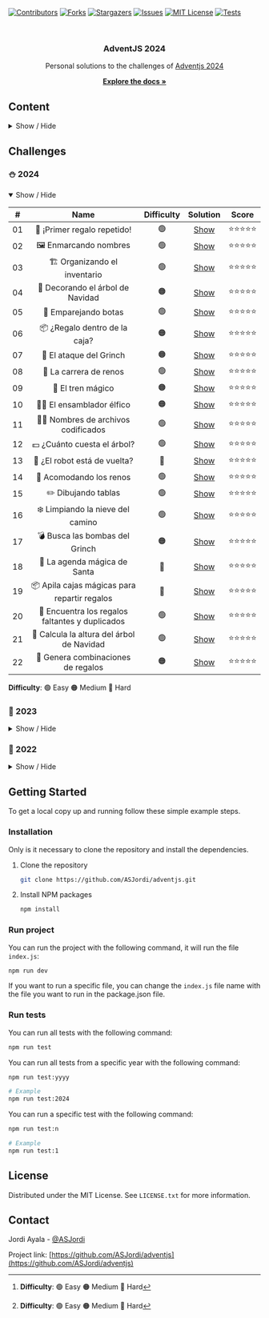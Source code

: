 <a name="readme-top"></a>

[![Contributors][contributors-shield]][contributors-url]
[![Forks][forks-shield]][forks-url]
[![Stargazers][stars-shield]][stars-url]
[![Issues][issues-shield]][issues-url]
[![MIT License][license-shield]][license-url]
[![Tests][tests-shield]][tests-url]

<br />
<div align="center">
  <h3 align="center">AdventJS 2024</h3>
  Personal solutions to the challenges of <a href="https://adventjs.dev/">Adventjs 2024</a>
  <p align="center">
    <a href="https://github.com/ASJordi/adventjs/blob/main/README.md"><strong>Explore the docs »</strong></a>
  </p>
</div>

## Content

<details>
  <summary>Show / Hide</summary>
  <ol>
    <li><a href="#challenges">Challenges</a></li>
    <li>
      <a href="#getting-started">Getting Started</a>
      <ul>
        <li><a href="#installation">Installation</a></li>
        <li><a href="#run-project">Run project</a></li>
        <li><a href="#run-tests">Run tests</a></li>
      </ul>
    </li>
    <li><a href="#license">License</a></li>
    <li><a href="#contact">Contact</a></li>
  </ol>
</details>

## Challenges

### :snowman: 2024

<details open>
  <summary>Show / Hide</summary>

| #  |                              Name                               | Difficulty |            Solution             | Score |
|:--:|:---------------------------------------------------------------:|:----------:|:-------------------------------:|:-----:|
| 01 |                   🎁 ¡Primer regalo repetido!                   |     🟢     |    [Show](src/2024/day-one/)    | ⭐⭐⭐⭐⭐ |
| 02 |                     🖼️ Enmarcando nombres                      |     🟢     |    [Show](src/2024/day-two/)    | ⭐⭐⭐⭐⭐ |
| 03 |                  🏗️ Organizando el inventario                  |     🟢     |   [Show](src/2024/day-three)    | ⭐⭐⭐⭐⭐ |
| 04 |                🎄 Decorando el árbol de Navidad                 |     🟠     |    [Show](src/2024/day-four)    | ⭐⭐⭐⭐⭐ |
| 05 |                      👞 Emparejando botas                       |     🟢     |    [Show](src/2024/day-five)    | ⭐⭐⭐⭐⭐ |
| 06 |                  📦 ¿Regalo dentro de la caja?                  |     🟠     |    [Show](src/2024/day-six)     | ⭐⭐⭐⭐⭐ |
| 07 |                     👹 El ataque del Grinch                     |     🟠     |   [Show](src/2024/day-seven)    | ⭐⭐⭐⭐⭐ |
| 08 |                     🦌 La carrera de renos                      |     🟢     |   [Show](src/2024/day-eight)    | ⭐⭐⭐⭐⭐ |
| 09 |                        🚂 El tren mágico                        |     🟠     |    [Show](src/2024/day-nine)    | ⭐⭐⭐⭐⭐ |
| 10 |                   👩‍💻 El ensamblador élfico                   |     🟠     |    [Show](src/2024/day-ten)     | ⭐⭐⭐⭐⭐ |
| 11 |              🏴‍☠️ Nombres de archivos codificados              |     🟢     |   [Show](src/2024/day-eleven)   | ⭐⭐⭐⭐⭐ |
| 12 |                   💵 ¿Cuánto cuesta el árbol?                   |     🟢     |   [Show](src/2024/day-twelve)   | ⭐⭐⭐⭐⭐ |
| 13 |                  🤖 ¿El robot está de vuelta?                   |     🔴     |  [Show](src/2024/day-thirteen)  | ⭐⭐⭐⭐⭐ |
| 14 |                     🦌 Acomodando los renos                     |     🟢     |  [Show](src/2024/day-fourteen)  | ⭐⭐⭐⭐⭐ |
| 15 |                       ✏️ Dibujando tablas                       |     🟢     |  [Show](src/2024/day-fifteen)   | ⭐⭐⭐⭐⭐ |
| 16 |                ❄️ Limpiando la nieve del camino                 |     🟢     |  [Show](src/2024/day-sixteen)   | ⭐⭐⭐⭐⭐ |
| 17 |                 💣 Busca las bombas del Grinch                  |     🟠     | [Show](src/2024/day-seventeen)  | ⭐⭐⭐⭐⭐ |
| 18 |                  📇 La agenda mágica de Santa                   |     🔴     |  [Show](src/2024/day-eighteen)  | ⭐⭐⭐⭐⭐ |
| 19 |          📦 Apila cajas mágicas para repartir regalos           |     🔴     |  [Show](src/2024/day-nineteen)  | ⭐⭐⭐⭐⭐ |
| 20 |         🎁 Encuentra los regalos faltantes y duplicados         |     🟢     |   [Show](src/2024/day-twenty)   | ⭐⭐⭐⭐⭐ |
| 21 |            🎄 Calcula la altura del árbol de Navidad            |     🟢     | [Show](src/2024/day-twenty-one) | ⭐⭐⭐⭐⭐ |
| 22 |               🎁 Genera combinaciones de regalos                |     🟠     | [Show](src/2024/day-twenty-two) | ⭐⭐⭐⭐⭐ |

**Difficulty**: 🟢 Easy 🟠 Medium 🔴 Hard

</details>

### :christmas_tree: 2023

<details>
  <summary>Show / Hide</summary>

| #  |                        Name                         | Difficulty[^1] |             Solution              |
|:--:|:---------------------------------------------------:|:--------------:|:---------------------------------:|
| 01 |              ¡Primer regalo repetido!               |       🟢       |     [Show](src/2023/day-one/)     |
| 02 |           🏭 Ponemos en marcha la fábrica           |       🟢       |     [Show](src/2023/day-two/)     |
| 03 |                 😏 El elfo travieso                 |       🟢       |    [Show](src/2023/day-three)     |
| 04 |        😵‍💫 Dale la vuelta a los paréntesis        |       🟠       |     [Show](src/2023/day-four)     |
| 05 |              🛷 El CyberTruck de Santa              |       🟠       |     [Show](src/2023/day-five)     |
| 06 |                🦌 Los renos a prueba                |       🟢       |     [Show](src/2023/day-six)      |
| 07 |                 📦 Las cajas en 3D                  |       🟢       |    [Show](src/2023/day-seven)     |
| 08 |                 📦 Las cajas en 3D                  |       🟢       |    [Show](src/2023/day-seven)     |
| 09 |                🚦 Alterna las luces                 |       🟢       |     [Show](src/2023/day-nine)     |
| 10 |         🎄 Crea tu propio árbol de navidad          |       🟢       |     [Show](src/2023/day-ten)      |
| 11 |               📖 Los elfos estudiosos               |       🟠       |    [Show](src/2023/day-eleven)    |
| 12 |              📸 ¿Es una copia válida?               |       🟠       |    [Show](src/2023/day-twelve)    |
| 13 |               ⌚️ Calculando el tiempo               |       🟢       |   [Show](src/2023/day-thirteen)   |
| 14 |                 🚨 Evita la alarma                  |       🟠       |   [Show](src/2023/day-fourteen)   |
| 15 |                  ↔️ Robot autónomo                  |       🟠       |   [Show](src/2023/day-fifteen)    |
| 16 |               ❌ Despliegue en viernes               |       🟢       |   [Show](src/2023/day-sixteen)    |
| 17 |             🛷 Optimizando el alquiler              |       🟢       |  [Show](src/2023/day-seventeen)   |
| 18 |                 🔢 El reloj digital                 |       🔴       |   [Show](src/2023/day-eighteen)   |
| 19 |               💣 Enfrenta el sabotaje               |       🟠       |   [Show](src/2023/day-nineteen)   |
| 20 |              🏋️‍♂️ Distribuye el peso              |     🔴         |    [Show](src/2023/day-twenty)    |
| 21 |                 🪐 Mensaje binario                  |     🟠         |  [Show](src/2023/day-twenty-one)  |
| 22 |             🚂 Lenguaje de programación             |     🟢         |  [Show](src/2023/day-twenty-two)  |
| 23 |              🍽️ La comida de Navidad               |     🟢         | [Show](src/2023/day-twenty-three) |
| 24 |              🪜 Brincos en la escalera              |     🟠         | [Show](src/2023/day-twenty-four)  |
| 25 |              🗺️ Calculando distancias              |     🟠         | [Show](src/2023/day-twenty-five)  |

[^1]: **Difficulty**: 🟢 Easy 🟠 Medium 🔴 Hard

</details>

### :santa: 2022

<details>
<summary>Show / Hide</summary>

|  #  |                  Name                             | Difficulty[^1] |                                       Solution                                  |
| :-: | :-----------------------------------------------: | :------------: |  :--------------------------------------------------------------------------: |
| 01  |    Automating Christmas gift wrapping!            |       🟢       | [Solution](src/day-one) |
| 02  |  Nobody wants to do extra hours at work           |       🟢       | [Solution](src/day-two) |
| 03  |     How many packs of gifts can Santa carry?      |       🟢       | [Solution](src/day-three) |
| 04  |      Box inside a box and another...              |       🟠       | [Solution](src/day-four) |
| 05  |            Optimizing Santa's trips               |       🔴       | [Solution](src/day-five) |
| 06  |             Creating xmas decorations             |       🟠       | [Solution](src/day-six) |
| 07  |             Doing gifts inventory                 |       🟢       | [Solution](src/day-seven) |
| 08  |             We need a mechanic!                   |       🟠       | [Solution](src/day-eight) |
| 09  |             Crazy Xmas lights                     |       🟢       | [Solution](src/day-nine) |
| 10  |    The Santa Claus sleigh jump                    |       🟠       | [Solution](src/day-ten) |
| 11  |          Santa Claus is Scrum Master              |       🔴       | [Solution](src/day-eleven) |
| 12  |          Electric sleighs, wow!                   |       🟠       | [Solution](src/day-twelve) |
| 13  |          Backups for Santa Claus files            |       🟢       | [Solution](src/day-thirteen) |
| 14  |              The best path                        |       🟠       | [Solution](src/day-fourteen) |
| 15  |              Decorating the Christmas tree        |       🟠       | [Solution](src/day-fifteen) |
| 16  |              Fixing Santa Claus' letters          |       🔴       | [Solution](src/day-sixteen) |
| 17  |               Carrying gifts in bags              |       🟠       | [Solution](src/day-seventeen) |
| 18  |               We ran out of ink!                  |       🟢       | [Solution](src/day-eighteen) |
| 19  |               Sorting the toys!                   |       🟢       | [Solution](src/day-nineteen) |
| 20  |               More challenging trips              |       🔴       | [Solution](src/day-twenty) |
| 21  |               Creating the gifts table            |       🟠       | [Solution](src/day-twenty-one) |
| 22  |               The lights in sync                  |       🟢       | [Solution](src/day-twenty-two) |
| 23  |               Santa Claus Compiler                |       🔴       | [Solution](src/day-twenty-three) |
| 24  |          The last challenge is a maze             |       🔴       | [Solution](src/day-twenty-four) |

[^1]: **Difficulty**: 🟢 Easy 🟠 Medium 🔴 Hard

</details>

## Getting Started

To get a local copy up and running follow these simple example steps.

### Installation

Only is it necessary to clone the repository and install the dependencies.

1. Clone the repository
   ```sh
   git clone https://github.com/ASJordi/adventjs.git
   ```
2. Install NPM packages
   ```sh
   npm install
   ```

### Run project

You can run the project with the following command, it will run the file `index.js`:

```sh
npm run dev
```

If you want to run a specific file, you can change the `index.js` file name with the file you want to run in the package.json file.

### Run tests

You can run all tests with the following command:

```sh
npm run test
```

You can run all tests from a specific year with the following command:

```sh
npm run test:yyyy

# Example
npm run test:2024
```

You can run a specific test with the following command:

```sh
npm run test:n

# Example
npm run test:1
```

## License

Distributed under the MIT License. See `LICENSE.txt` for more information.

## Contact

Jordi Ayala - [@ASJordi](https://twitter.com/ASJordi)

Project link: [https://github.com/ASJordi/adventjs](https://github.com/ASJordi/adventjs)

[contributors-shield]: https://img.shields.io/github/contributors/ASJordi/adventjs.svg?style=for-the-badge
[contributors-url]: https://github.com/ASJordi/adventjs/graphs/contributors
[forks-shield]: https://img.shields.io/github/forks/ASJordi/adventjs.svg?style=for-the-badge
[forks-url]: https://github.com/ASJordi/adventjs/network/members
[stars-shield]: https://img.shields.io/github/stars/ASJordi/adventjs.svg?style=for-the-badge
[stars-url]: https://github.com/ASJordi/adventjs/stargazers
[issues-shield]: https://img.shields.io/github/issues/ASJordi/adventjs.svg?style=for-the-badge
[issues-url]: https://github.com/ASJordi/adventjs/issues
[license-shield]: https://img.shields.io/github/license/ASJordi/adventjs.svg?style=for-the-badge
[license-url]: https://github.com/ASJordi/adventjs/blob/master/LICENSE
[tests-shield]: https://img.shields.io/github/actions/workflow/status/asjordi/adventjs/tests.yml?branch=mglain&label=Tests&style=for-the-badge
[tests-url]: https://github.com/ASJordi/adventjs/actions
